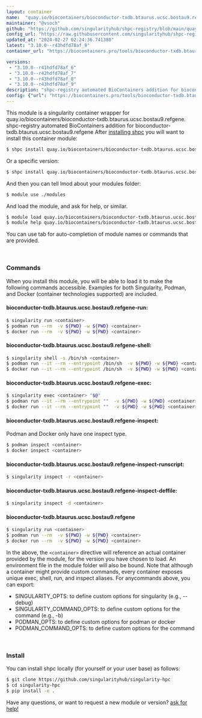 ```yaml
---
layout: container
name:  "quay.io/biocontainers/bioconductor-txdb.btaurus.ucsc.bostau9.refgene"
maintainer: "@vsoch"
github: "https://github.com/singularityhub/shpc-registry/blob/main/quay.io/biocontainers/bioconductor-txdb.btaurus.ucsc.bostau9.refgene/container.yaml"
config_url: "https://raw.githubusercontent.com/singularityhub/shpc-registry/main/quay.io/biocontainers/bioconductor-txdb.btaurus.ucsc.bostau9.refgene/container.yaml"
updated_at: "2024-02-27 02:24:36.741380"
latest: "3.10.0--r43hdfd78af_9"
container_url: "https://biocontainers.pro/tools/bioconductor-txdb.btaurus.ucsc.bostau9.refgene"

versions:
 - "3.10.0--r41hdfd78af_6"
 - "3.10.0--r42hdfd78af_7"
 - "3.10.0--r43hdfd78af_8"
 - "3.10.0--r43hdfd78af_9"
description: "shpc-registry automated BioContainers addition for bioconductor-txdb.btaurus.ucsc.bostau9.refgene"
config: {"url": "https://biocontainers.pro/tools/bioconductor-txdb.btaurus.ucsc.bostau9.refgene", "maintainer": "@vsoch", "description": "shpc-registry automated BioContainers addition for bioconductor-txdb.btaurus.ucsc.bostau9.refgene", "latest": {"3.10.0--r43hdfd78af_9": "sha256:3256995aabf5748098db8f610ce71e68e70d0e484b7a8e32d98f503c54e89d15"}, "tags": {"3.10.0--r41hdfd78af_6": "sha256:841ce7eb3058b58be45948921b6df93aaef36c80bb516051c40b3a7a85d257da", "3.10.0--r42hdfd78af_7": "sha256:2340df8dd2b03b2c39022b5ef114ba66ba5e4fe72dce68cf33e0a6e8f86cadb6", "3.10.0--r43hdfd78af_8": "sha256:7ee8716aa892c5fc46ac2d7d47908e8cbc2201bda472914b5b421b1ff875faca", "3.10.0--r43hdfd78af_9": "sha256:3256995aabf5748098db8f610ce71e68e70d0e484b7a8e32d98f503c54e89d15"}, "docker": "quay.io/biocontainers/bioconductor-txdb.btaurus.ucsc.bostau9.refgene"}
---
```


This module is a singularity container wrapper for quay.io/biocontainers/bioconductor-txdb.btaurus.ucsc.bostau9.refgene.
shpc-registry automated BioContainers addition for bioconductor-txdb.btaurus.ucsc.bostau9.refgene
After [installing shpc](#install) you will want to install this container module:


```bash
$ shpc install quay.io/biocontainers/bioconductor-txdb.btaurus.ucsc.bostau9.refgene
```

Or a specific version:

```bash
$ shpc install quay.io/biocontainers/bioconductor-txdb.btaurus.ucsc.bostau9.refgene:3.10.0--r43hdfd78af_9
```

And then you can tell lmod about your modules folder:

```bash
$ module use ./modules
```

And load the module, and ask for help, or similar.

```bash
$ module load quay.io/biocontainers/bioconductor-txdb.btaurus.ucsc.bostau9.refgene/3.10.0--r43hdfd78af_9
$ module help quay.io/biocontainers/bioconductor-txdb.btaurus.ucsc.bostau9.refgene/3.10.0--r43hdfd78af_9
```

You can use tab for auto-completion of module names or commands that are provided.

<br>

### Commands

When you install this module, you will be able to load it to make the following commands accessible.
Examples for both Singularity, Podman, and Docker (container technologies supported) are included.

#### bioconductor-txdb.btaurus.ucsc.bostau9.refgene-run:

```bash
$ singularity run <container>
$ podman run --rm  -v ${PWD} -w ${PWD} <container>
$ docker run --rm  -v ${PWD} -w ${PWD} <container>
```

#### bioconductor-txdb.btaurus.ucsc.bostau9.refgene-shell:

```bash
$ singularity shell -s /bin/sh <container>
$ podman run --it --rm --entrypoint /bin/sh  -v ${PWD} -w ${PWD} <container>
$ docker run --it --rm --entrypoint /bin/sh  -v ${PWD} -w ${PWD} <container>
```

#### bioconductor-txdb.btaurus.ucsc.bostau9.refgene-exec:

```bash
$ singularity exec <container> "$@"
$ podman run --it --rm --entrypoint ""  -v ${PWD} -w ${PWD} <container> "$@"
$ docker run --it --rm --entrypoint ""  -v ${PWD} -w ${PWD} <container> "$@"
```

#### bioconductor-txdb.btaurus.ucsc.bostau9.refgene-inspect:

Podman and Docker only have one inspect type.

```bash
$ podman inspect <container>
$ docker inspect <container>
```

#### bioconductor-txdb.btaurus.ucsc.bostau9.refgene-inspect-runscript:

```bash
$ singularity inspect -r <container>
```

#### bioconductor-txdb.btaurus.ucsc.bostau9.refgene-inspect-deffile:

```bash
$ singularity inspect -d <container>
```



#### bioconductor-txdb.btaurus.ucsc.bostau9.refgene

```bash
$ singularity run <container>
$ podman run --rm  -v ${PWD} -w ${PWD} <container>
$ docker run --rm  -v ${PWD} -w ${PWD} <container>
```


In the above, the `<container>` directive will reference an actual container provided
by the module, for the version you have chosen to load. An environment file in the
module folder will also be bound. Note that although a container
might provide custom commands, every container exposes unique exec, shell, run, and
inspect aliases. For anycommands above, you can export:

 - SINGULARITY_OPTS: to define custom options for singularity (e.g., --debug)
 - SINGULARITY_COMMAND_OPTS: to define custom options for the command (e.g., -b)
 - PODMAN_OPTS: to define custom options for podman or docker
 - PODMAN_COMMAND_OPTS: to define custom options for the command

<br>

### Install

You can install shpc locally (for yourself or your user base) as follows:

```bash
$ git clone https://github.com/singularityhub/singularity-hpc
$ cd singularity-hpc
$ pip install -e .
```

Have any questions, or want to request a new module or version? [ask for help!](https://github.com/singularityhub/singularity-hpc/issues)
